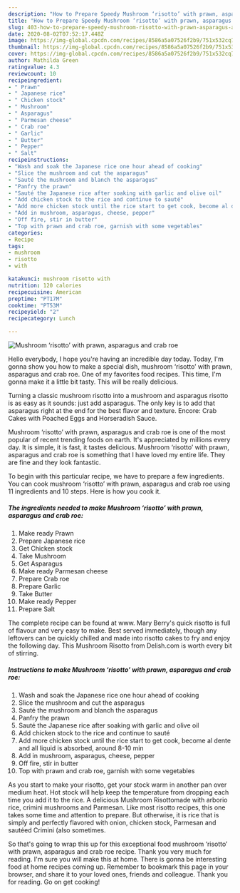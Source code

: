 ```yaml
---
description: "How to Prepare Speedy Mushroom ‘risotto’ with prawn, asparagus and crab roe"
title: "How to Prepare Speedy Mushroom ‘risotto’ with prawn, asparagus and crab roe"
slug: 403-how-to-prepare-speedy-mushroom-risotto-with-prawn-asparagus-and-crab-roe
date: 2020-08-02T07:52:17.448Z
image: https://img-global.cpcdn.com/recipes/8586a5a07526f2b9/751x532cq70/mushroom-risotto-with-prawn-asparagus-and-crab-roe-recipe-main-photo.jpg
thumbnail: https://img-global.cpcdn.com/recipes/8586a5a07526f2b9/751x532cq70/mushroom-risotto-with-prawn-asparagus-and-crab-roe-recipe-main-photo.jpg
cover: https://img-global.cpcdn.com/recipes/8586a5a07526f2b9/751x532cq70/mushroom-risotto-with-prawn-asparagus-and-crab-roe-recipe-main-photo.jpg
author: Mathilda Green
ratingvalue: 4.3
reviewcount: 10
recipeingredient:
- " Prawn"
- " Japanese rice"
- " Chicken stock"
- " Mushroom"
- " Asparagus"
- " Parmesan cheese"
- " Crab roe"
- " Garlic"
- " Butter"
- " Pepper"
- " Salt"
recipeinstructions:
- "Wash and soak the Japanese rice one hour ahead of cooking"
- "Slice the mushroom and cut the asparagus"
- "Sauté the mushroom and blanch the asparagus"
- "Panfry the prawn"
- "Sauté the Japanese rice after soaking with garlic and olive oil"
- "Add chicken stock to the rice and continue to sauté"
- "Add more chicken stock until the rice start to get cook, become al dente and all liquid is absorbed, around 8-10 min"
- "Add in mushroom, asparagus, cheese, pepper"
- "Off fire, stir in butter"
- "Top with prawn and crab roe, garnish with some vegetables"
categories:
- Recipe
tags:
- mushroom
- risotto
- with

katakunci: mushroom risotto with 
nutrition: 120 calories
recipecuisine: American
preptime: "PT17M"
cooktime: "PT53M"
recipeyield: "2"
recipecategory: Lunch

---
```



![Mushroom ‘risotto’ with prawn, asparagus and crab roe](https://img-global.cpcdn.com/recipes/8586a5a07526f2b9/751x532cq70/mushroom-risotto-with-prawn-asparagus-and-crab-roe-recipe-main-photo.jpg)

Hello everybody, I hope you're having an incredible day today. Today, I'm gonna show you how to make a special dish, mushroom ‘risotto’ with prawn, asparagus and crab roe. One of my favorites food recipes. This time, I'm gonna make it a little bit tasty. This will be really delicious.

Turning a classic mushroom risotto into a mushroom and asparagus risotto is as easy as it sounds: just add asparagus. The only key is to add that asparagus right at the end for the best flavor and texture. Encore: Crab Cakes with Poached Eggs and Horseradish Sauce.

Mushroom ‘risotto’ with prawn, asparagus and crab roe is one of the most popular of recent trending foods on earth. It's appreciated by millions every day. It is simple, it is fast, it tastes delicious. Mushroom ‘risotto’ with prawn, asparagus and crab roe is something that I have loved my entire life. They are fine and they look fantastic.


To begin with this particular recipe, we have to prepare a few ingredients. You can cook mushroom ‘risotto’ with prawn, asparagus and crab roe using 11 ingredients and 10 steps. Here is how you cook it.

<!--inarticleads1-->

##### The ingredients needed to make Mushroom ‘risotto’ with prawn, asparagus and crab roe:

1. Make ready  Prawn
1. Prepare  Japanese rice
1. Get  Chicken stock
1. Take  Mushroom
1. Get  Asparagus
1. Make ready  Parmesan cheese
1. Prepare  Crab roe
1. Prepare  Garlic
1. Take  Butter
1. Make ready  Pepper
1. Prepare  Salt


The complete recipe can be found at www. Mary Berry&#39;s quick risotto is full of flavour and very easy to make. Best served immediately, though any leftovers can be quickly chilled and made into risotto cakes to fry and enjoy the following day. This Mushroom Risotto from Delish.com is worth every bit of stirring. 

<!--inarticleads2-->

##### Instructions to make Mushroom ‘risotto’ with prawn, asparagus and crab roe:

1. Wash and soak the Japanese rice one hour ahead of cooking
1. Slice the mushroom and cut the asparagus
1. Sauté the mushroom and blanch the asparagus
1. Panfry the prawn
1. Sauté the Japanese rice after soaking with garlic and olive oil
1. Add chicken stock to the rice and continue to sauté
1. Add more chicken stock until the rice start to get cook, become al dente and all liquid is absorbed, around 8-10 min
1. Add in mushroom, asparagus, cheese, pepper
1. Off fire, stir in butter
1. Top with prawn and crab roe, garnish with some vegetables


As you start to make your risotto, get your stock warm in another pan over medium heat. Hot stock will help keep the temperature from dropping each time you add it to the rice. A delicious Mushroom Risottomade with arborio rice, crimini mushrooms and Parmesan. Like most risotto recipes, this one takes some time and attention to prepare. But otherwise, it is rice that is simply and perfectly flavored with onion, chicken stock, Parmesan and sautéed Crimini (also sometimes. 

So that's going to wrap this up for this exceptional food mushroom ‘risotto’ with prawn, asparagus and crab roe recipe. Thank you very much for reading. I'm sure you will make this at home. There is gonna be interesting food at home recipes coming up. Remember to bookmark this page in your browser, and share it to your loved ones, friends and colleague. Thank you for reading. Go on get cooking!
